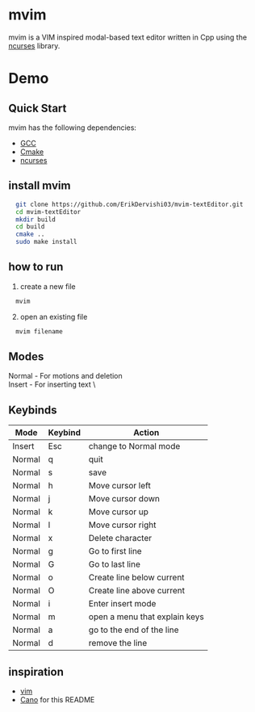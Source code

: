 # mvim
mvim is a VIM inspired modal-based text editor written in Cpp using the [ncurses](https://opensource.apple.com/source/old_ncurses/old_ncurses-1/ncurses/test/ncurses.c.auto.html) library. 

# Demo

## Quick Start
mvim has the following dependencies:
- [GCC](https://gcc.gnu.org/)
- [Cmake]([https://www.gnu.org/software/make/](https://cmake.org/))
- [ncurses](https://opensource.apple.com/source/old_ncurses/old_ncurses-1/ncurses/test/ncurses.c.auto.html)

## install mvim
```sh
  git clone https://github.com/ErikDervishi03/mvim-textEditor.git
  cd mvim-textEditor
  mkdir build
  cd build
  cmake ..
  sudo make install
```
## how to run
1. create a new file
```sh
  mvim
```

2. open an existing file
```sh
  mvim filename
```

## Modes
Normal - For motions and deletion \
Insert - For inserting text \

## Keybinds
|Mode  | Keybind        | Action                                          |
|------|----------------|-------------------------------------------------|
|Insert| Esc            | change to Normal mode                           |
|Normal| q              | quit                                            |
|Normal| s              | save                                            |
|Normal| h              | Move cursor left                                |
|Normal| j              | Move cursor down                                |
|Normal| k              | Move cursor up                                  |
|Normal| l              | Move cursor right                               |
|Normal| x              | Delete character                                |
|Normal| g              | Go to first line                                |
|Normal| G              | Go to last line                                 |
|Normal| o              | Create line below current                       |
|Normal| O              | Create line above current                       |
|Normal| i              | Enter insert mode                               |
|Normal| m              | open a menu that explain keys                   |
|Normal| a              | go to the end of the line                       |
|Normal| d              | remove the line                                 |

## inspiration
- [vim](https://github.com/vim/vim)
- [Cano](https://github.com/CobbCoding1/Cano?tab=readme-ov-file) for this README
